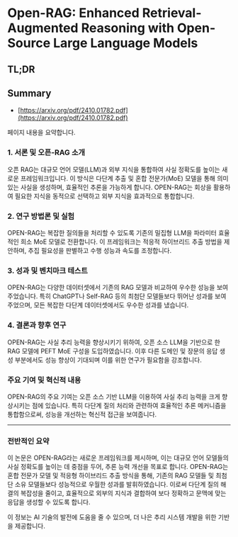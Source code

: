 # Open-RAG: Enhanced Retrieval-Augmented Reasoning with Open-Source Large Language Models
## TL;DR
## Summary
- [https://arxiv.org/pdf/2410.01782.pdf](https://arxiv.org/pdf/2410.01782.pdf)

페이지 내용을 요약합니다.

### 1. 서론 및 오픈-RAG 소개
오픈 RAG는 대규모 언어 모델(LLM)과 외부 지식을 통합하여 사실 정확도를 높이는 새로운 프레임워크입니다. 이 방식은 다단계 추출 및 혼합 전문가(MoE) 모델을 통해 의미있는 사실을 생성하며, 효율적인 추론을 가능하게 합니다. OPEN-RAG는 회상을 활용하여 필요한 지식을 동적으로 선택하고 외부 지식을 효과적으로 통합합니다.

### 2. 연구 방법론 및 실험
OPEN-RAG는 복잡한 질의들을 처리할 수 있도록 기존의 밀집형 LLM을 파라미터 효율적인 희소 MoE 모델로 전환합니다. 이 프레임워크는 적응적 하이브리드 추출 방법을 제안하며, 추집 필요성을 판별하고 수행 성능과 속도를 조정합니다.

### 3. 성과 및 벤치마크 테스트
OPEN-RAG는 다양한 데이터셋에서 기존의 RAG 모델과 비교하여 우수한 성능을 보여주었습니다. 특히 ChatGPT나 Self-RAG 등의 최첨단 모델들보다 뛰어난 성과를 보여주었으며, 모든 복잡한 다단계 데이터셋에서도 우수한 성과를 냈습니다.

### 4. 결론과 향후 연구
OPEN-RAG는 사실 추리 능력을 향상시키기 위하여, 오픈 소스 LLM을 기반으로 한 RAG 모델에 PEFT MoE 구성을 도입하였습니다. 이후 다른 도메인 및 장문의 응답 생성 부분에서도 성능 향상이 기대되며 이를 위한 연구가 필요함을 강조합니다.

### 주요 기여 및 혁신적 내용
OPEN-RAG의 주요 기여는 오픈 소스 기반 LLM을 이용하여 사실 추리 능력을 크게 향상시키는 점에 있습니다. 특히 다단계 질의 처리와 관련하여 효율적인 추론 메커니즘을 통합함으로써, 성능을 개선하는 혁신적 접근을 보여줍니다.

---

### 전반적인 요약
이 논문은 OPEN-RAG라는 새로운 프레임워크를 제시하며, 이는 대규모 언어 모델들의 사실 정확도를 높이는 데 중점을 두어, 추론 능력 개선을 목표로 합니다. OPEN-RAG는 혼합 전문가 모델 및 적응형 하이브리드 추출 방식을 통해, 기존의 RAG 모델들 및 최첨단 소유 모델들보다 성능적으로 우월한 성과를 발휘하였습니다. 이로써 다단계 질의 해결의 복잡성을 줄이고, 효율적으로 외부의 지식과 결합하여 보다 정확하고 문맥에 맞는 응답을 생성할 수 있도록 합니다. 

이 정보는 AI 기술의 발전에 도움을 줄 수 있으며, 더 나은 추리 시스템 개발을 위한 기반을 제공합니다.